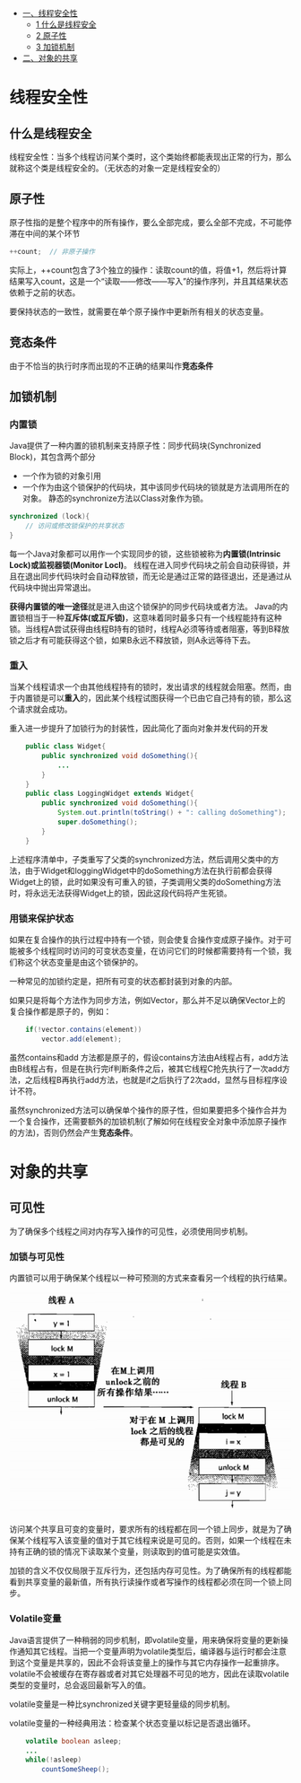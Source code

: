 <!-- GFM-TOC -->
* [一、线程安全性](#线程安全性)
    * [1 什么是线程安全](#什么是线程安全)
    * [2 原子性](#原子性)
    * [3 加锁机制](#加锁机制)
* [二、对象的共享](#对象的共享)



# 线程安全性

## 什么是线程安全
线程安全性：当多个线程访问某个类时，这个类始终都能表现出正常的行为，那么就称这个类是线程安全的。（无状态的对象一定是线程安全的）

## 原子性
原子性指的是整个程序中的所有操作，要么全部完成，要么全部不完成，不可能停滞在中间的某个环节
```java
++count;  // 非原子操作
```
实际上，++count包含了3个独立的操作：读取count的值，将值+1，然后将计算结果写入count，这是一个“读取——修改——写入”的操作序列，并且其结果状态依赖于之前的状态。

要保持状态的一致性，就需要在单个原子操作中更新所有相关的状态变量。

## 竞态条件
由于不恰当的执行时序而出现的不正确的结果叫作**竞态条件**

## 加锁机制
### 内置锁
Java提供了一种内置的锁机制来支持原子性：同步代码块(Synchronized Block)，其包含两个部分
- 一个作为锁的对象引用
- 一个作为由这个锁保护的代码块，其中该同步代码块的锁就是方法调用所在的对象。
静态的synchronize方法以Class对象作为锁。
``` java
synchronized (lock){
	// 访问或修改锁保护的共享状态
}
```
每一个Java对象都可以用作一个实现同步的锁，这些锁被称为**内置锁(Intrinsic Lock)**或**监视器锁(Monitor Locl)**。
线程在进入同步代码块之前会自动获得锁，并且在退出同步代码块时会自动释放锁，而无论是通过正常的路径退出，还是通过从代码块中抛出异常退出。

**获得内置锁的唯一途径**就是进入由这个锁保护的同步代码块或者方法。
Java的内置锁相当于一种**互斥体(或互斥锁)**，这意味着同时最多只有一个线程能持有这种锁。当线程A尝试获得由线程B持有的锁时，线程A必须等待或者阻塞，等到B释放锁之后才有可能获得这个锁，如果B永远不释放锁，则A永远等待下去。

### 重入
当某个线程请求一个由其他线程持有的锁时，发出请求的线程就会阻塞。然而，由于内置锁是可以**重入**的，因此某个线程试图获得一个已由它自己持有的锁，那么这个请求就会成功。

重入进一步提升了加锁行为的封装性，因此简化了面向对象并发代码的开发
``` java
    public class Widget{
        public synchronized void doSomething(){
            ...
        }
    }
    public class LoggingWidget extends Widget{
        public synchronized void doSomething(){
            System.out.println(toString() + ": calling doSomething");
            super.doSomething();
        }
    }
```
上述程序清单中，子类重写了父类的synchronized方法，然后调用父类中的方法，由于Widget和loggingWidget中的doSomething方法在执行前都会获得Widget上的锁，此时如果没有可重入的锁，子类调用父类的doSomething方法时，将永远无法获得Widget上的锁，因此这段代码将产生死锁。

### 用锁来保护状态
如果在复合操作的执行过程中持有一个锁，则会使复合操作变成原子操作。对于可能被多个线程同时访问的可变状态变量，在访问它们的时候都需要持有一个锁，我们称这个状态变量是由这个锁保护的。

一种常见的加锁约定是，把所有可变的状态都封装到对象的内部。

如果只是将每个方法作为同步方法，例如Vector，那么并不足以确保Vector上的复合操作都是原子的，例如：
```java
    if(!vector.contains(element))
	    vector.add(element);
```
虽然contains和add 方法都是原子的，假设contains方法由A线程占有，add方法由B线程占有，但是在执行完if判断条件之后，被其它线程C抢先执行了一次add方法，之后线程B再执行add方法，也就是if之后执行了2次add，显然与目标程序设计不符。

虽然synchronized方法可以确保单个操作的原子性，但如果要把多个操作合并为一个复合操作，还需要额外的加锁机制(了解如何在线程安全对象中添加原子操作的方法)，否则仍然会产生**竞态条件**。

# 对象的共享

## 可见性
为了确保多个线程之间对内存写入操作的可见性，必须使用同步机制。

### 加锁与可见性
内置锁可以用于确保某个线程以一种可预测的方式来查看另一个线程的执行结果。
<div align="center"> <img src="../pics//1545703873(1).png" width=""/> </div><br>
访问某个共享且可变的变量时，要求所有的线程都在同一个锁上同步，就是为了确保某个线程写入该变量的值对于其它线程来说是可见的。否则，如果一个线程在未持有正确的锁的情况下读取某个变量，则读取到的值可能是实效值。

加锁的含义不仅仅局限于互斥行为，还包括内存可见性。为了确保所有的线程都能看到共享变量的最新值，所有执行读操作或者写操作的线程都必须在同一个锁上同步。

### Volatile变量
Java语言提供了一种稍弱的同步机制，即volatile变量，用来确保将变量的更新操作通知其它线程。当把一个变量声明为volatile类型后，编译器与运行时都会注意到这个变量是共享的，因此不会将该变量上的操作与其它内存操作一起重排序。volatile不会被缓存在寄存器或者对其它处理器不可见的地方，因此在读取volatile类型的变量时，总会返回最新写入的值。

volatile变量是一种比synchronized关键字更轻量级的同步机制。

volatile变量的一种经典用法：检查某个状态变量以标记是否退出循环。
```java
    volatile boolean asleep;
	...
	while(!asleep)
		countSomeSheep();
```